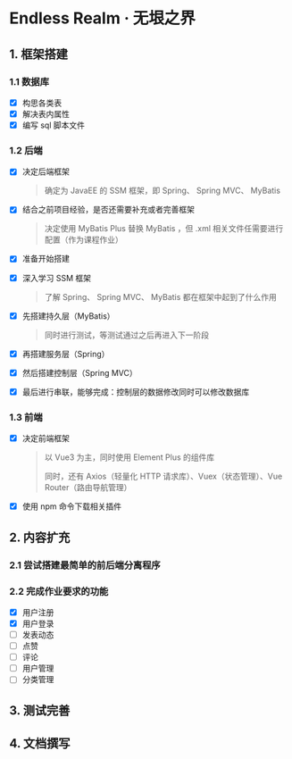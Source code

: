 # Endless Realm · 无垠之界

## 1. 框架搭建

### 1.1 数据库

- [x] 构思各类表
- [x] 解决表内属性
- [x] 编写 sql 脚本文件

### 1.2 后端

- [x] 决定后端框架

  > 确定为 JavaEE 的 SSM 框架，即 Spring、 Spring MVC、 MyBatis

- [x] 结合之前项目经验，是否还需要补充或者完善框架

  > 决定使用 MyBatis Plus 替换 MyBatis ，但 .xml 相关文件任需要进行配置（作为课程作业）

- [x] 准备开始搭建

- [x] 深入学习 SSM 框架

  > 了解 Spring、 Spring MVC、 MyBatis 都在框架中起到了什么作用

- [x] 先搭建持久层（MyBatis）

  > 同时进行测试，等测试通过之后再进入下一阶段

- [x] 再搭建服务层（Spring）

- [x] 然后搭建控制层（Spring MVC）

- [x] 最后进行串联，能够完成：控制层的数据修改同时可以修改数据库

### 1.3 前端

- [x] 决定前端框架

  > 以 Vue3 为主，同时使用 Element Plus 的组件库
  >
  > 同时，还有 Axios（轻量化 HTTP 请求库）、Vuex（状态管理）、Vue Router（路由导航管理）

- [x] 使用 npm 命令下载相关插件

## 2. 内容扩充

### 2.1 尝试搭建最简单的前后端分离程序

### 2.2 完成作业要求的功能

- [x] 用户注册
- [x] 用户登录
- [ ] 发表动态
- [ ] 点赞
- [ ] 评论
- [ ] 用户管理
- [ ] 分类管理

## 3. 测试完善



## 4. 文档撰写